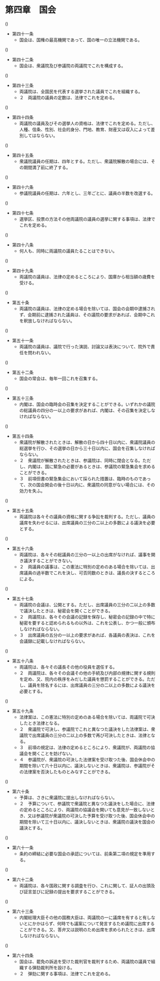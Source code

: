 # 第四章　国会

()

- 第四十一条
    - 国会は、国権の最高機関であって、国の唯一の立法機関である。

()

- 第四十二条
    - 国会は、衆議院及び参議院の両議院でこれを構成する。

()

- 第四十三条
    - 両議院は、全国民を代表する選挙された議員でこれを組織する。
    - ２　両議院の議員の定数は、法律でこれを定める。

()

- 第四十四条
    - 両議院の議員及びその選挙人の資格は、法律でこれを定める。ただし、人種、信条、性別、社会的身分、門地、教育、財産又は収入によって差別してはならない。

()

- 第四十五条
    - 衆議院議員の任期は、四年とする。ただし、衆議院解散の場合には、その期間満了前に終了する。

()

- 第四十六条
    - 参議院議員の任期は、六年とし、三年ごとに、議員の半数を改選する。

()

- 第四十七条
    - 選挙区、投票の方法その他両議院の議員の選挙に関する事項は、法律でこれを定める。

()

- 第四十八条
    - 何人も、同時に両議院の議員たることはできない。

()

- 第四十九条
    - 両議院の議員は、法律の定めるところにより、国庫から相当額の歳費を受ける。

()

- 第五十条
    - 両議院の議員は、法律の定める場合を除いては、国会の会期中逮捕されず、会期前に逮捕された議員は、その議院の要求があれば、会期中これを釈放しなければならない。

()

- 第五十一条
    - 両議院の議員は、議院で行った演説、討論又は表決について、院外で責任を問われない。

()

- 第五十二条
    - 国会の常会は、毎年一回これを召集する。

()

- 第五十三条
    - 内閣は、国会の臨時会の召集を決定することができる。いずれかの議院の総議員の四分の一以上の要求があれば、内閣は、その召集を決定しなければならない。

()

- 第五十四条
    - 衆議院が解散されたときは、解散の日から四十日以内に、衆議院議員の総選挙を行ひ、その選挙の日から三十日以内に、国会を召集しなければならない。
    - ２　衆議院が解散されたときは、参議院は、同時に閉会となる。ただし、内閣は、国に緊急の必要があるときは、参議院の緊急集会を求めることができる。
    - ３　前項但書の緊急集会において採られた措置は、臨時のものであって、次の国会開会の後十日以内に、衆議院の同意がない場合には、その効力を失ふ。

()

- 第五十五条
    - 両議院は各々その議員の資格に関する争訟を裁判する。ただし、議員の議席を失わせるには、出席議員の三分の二以上の多数による議決を必要とする。

()

- 第五十六条
    - 両議院は、各々その総議員の三分の一以上の出席がなければ、議事を開き議決することができない。
    - ２　両議員の議事は、この憲法に特別の定めのある場合を除いては、出席議員の過半数でこれを決し、可否同数のときは、議長の決するところによる。

()

- 第五十七条
    - 両議院の会議は、公開とする。ただし、出席議員の三分の二以上の多数で議決したときは、秘密会を開くことができる。
    - ２　両議院は、各々その会議の記録を保存し、秘密会の記録の中で特に秘密を要すると認められるもの以外は、これを公表し、かつ一般に頒布しなければならない。
    - ３　出席議員の五分の一以上の要求があれば、各議員の表決は、これを会議録に記載しなければならない。

()

- 第五十八条
    - 両議院は、各々その議長その他の役員を選任する。
    - ２　両議院は、各々その会議その他の手続及び内部の規律に関する規則を定め、又、院内の秩序をみだした議員を懲罰することができる。ただし、議員を除名するには、出席議員の三分の二以上の多数による議決を必要とする。

()

- 第五十九条
    - 法律案は、この憲法に特別の定めのある場合を除いては、両議院で可決したとき法律となる。
    - ２　衆議院で可決し、参議院でこれと異なつた議決をした法律案は、衆議院で出席議員の三分の二以上の多数で再び可決したときは、法律となる。
    - ３　前項の規定は、法律の定めるところにより、衆議院が、両議院の協議会を開くことを妨げない。
    - ４　参議院が、衆議院の可決した法律案を受け取つた後、国会休会中の期間を除いて六十日以内に、議決しないときは、衆議院は、参議院がその法律案を否決したものとみなすことができる。

()

- 第六十条
    - 予算は、さきに衆議院に提出しなければならない。
    - ２　予算について、参議院で衆議院と異なつた議決をした場合に、法律の定めるところにより、両議院の協議会を開いても意見が一致しないとき、又は参議院が衆議院の可決した予算を受け取つた後、国会休会中の期間を除いて三十日以内に、議決しないときは、衆議院の議決を国会の議決とする。

()

- 第六十一条
    - 条約の締結に必要な国会の承認については、前条第二項の規定を準用する。

()

- 第六十二条
    - 両議院は、各々国政に関する調査を行ひ、これに関して、証人の出頭及び証言並びに記録の提出を要求することができる。

()

- 第六十三条
    - 内閣総理大臣その他の国務大臣は、両議院の一に議席を有すると有しないとにかかはらず、何時でも議案について発言するため議院に出席することができる。又、答弁又は説明のため出席を求められたときは、出席しなければならない。

()

- 第六十四条
    - 国会は、罷免の訴追を受けた裁判官を裁判するため、両議院の議員で組織する弾劾裁判所を設ける。
    - ２　弾劾に関する事項は、法律でこれを定める。
